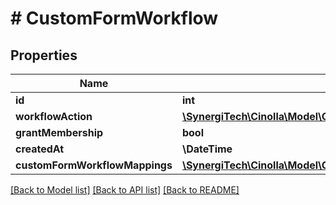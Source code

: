 # # CustomFormWorkflow

## Properties

Name | Type | Description | Notes
------------ | ------------- | ------------- | -------------
**id** | **int** |  |
**workflowAction** | [**\SynergiTech\Cinolla\Model\CustomFormWorkflowWorkflowAction**](CustomFormWorkflowWorkflowAction.md) |  | [optional]
**grantMembership** | **bool** |  | [optional]
**createdAt** | **\DateTime** |  | [optional]
**customFormWorkflowMappings** | [**\SynergiTech\Cinolla\Model\CustomFormWorkflowMapping[]**](CustomFormWorkflowMapping.md) |  |

[[Back to Model list]](../../README.md#models) [[Back to API list]](../../README.md#endpoints) [[Back to README]](../../README.md)
